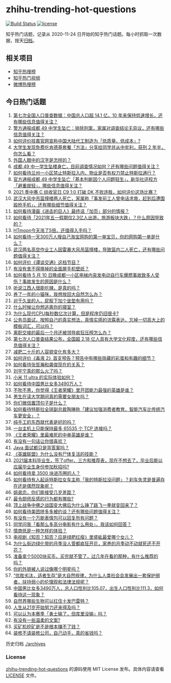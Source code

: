 # zhihu-trending-hot-questions

[![Build Status](https://github.com/justjavac/zhihu-trending-hot-questions/workflows/ci/badge.svg?branch=master)](https://github.com/justjavac/zhihu-trending-hot-questions/actions)
[![license](https://img.shields.io/github/license/justjavac/zhihu-trending-hot-questions)](https://github.com/justjavac/zhihu-trending-hot-questions/blob/master/LICENSE)

知乎热门话题，记录从 2020-11-24 日开始的知乎热门话题。每小时抓取一次数据，按天[归档](./archives)。

## 相关项目

- [知乎热搜榜](https://github.com/justjavac/zhihu-trending-top-search)
- [知乎热门视频](https://github.com/justjavac/zhihu-trending-hot-video)
- [微博热搜榜](https://github.com/justjavac/weibo-trending-hot-search)

## 今日热门话题

<!-- BEGIN -->
<!-- 最后更新时间 Wed May 12 2021 05:01:10 GMT+0800 (China Standard Time) -->

1. [第七次全国人口普查数据：中国总人口超 14.1 亿，10
   年来保持低速增长，还有哪些信息值得关注？](https://www.zhihu.com/question/458811096)
2. [警方通报成都 49
   中学生坠亡：排除刑案，家属对调查结论无异议，还有哪些信息值得关注？](https://www.zhihu.com/question/458909971)
3. [如何评价技嘉官网宣称中国大陆代工制造为「低质量、低成本」?](https://www.zhihu.com/question/458796364)
4. [大学生发现免费吃肯德基套餐「方法」分享给同学并从中牟利，获刑 2
   年半，你怎么看？](https://www.zhihu.com/question/458862544)
5. [外国人眼中的汉字是怎样的？](https://www.zhihu.com/question/35963650)
6. [成都 49
   中一学生坠楼身亡，目前调查情况如何？还有哪些问题值得关注？](https://www.zhihu.com/question/458690995)
7. [如何看待兰州一小区禁止特斯拉入内，物业是否有权力禁止特斯拉通行？](https://www.zhihu.com/question/458089175)
8. [官方通报成都 49
   中学生坠亡「基本判断因个人问题轻生」，新华社评校方「避重就轻」，哪些信息值得关注？](https://www.zhihu.com/question/458795206)
9. [2021 季中赛 C 组收官日 C9 1:0 打破 DK
   不败连胜，如何评价这场比赛？](https://www.zhihu.com/question/458906118)
10. [武汉大风中吊篮撞楼两人死亡，家属称「事发前工人曾电话求救，赶到后遭围殴抢手机」，还有哪些细节值得关注？](https://www.zhihu.com/question/458864077)
11. [如何看待漫画《进击的巨人》最终话「加页」部分的情报？](https://www.zhihu.com/question/458937970)
12. [如何看待「2021年五一假期仅2.3亿人出游，旅游板块大跌」？什么原因导致的？](https://www.zhihu.com/question/458156454)
13. [HTmoon今天涨了5倍，还值得入手吗？](https://www.zhihu.com/question/458753981)
14. [如何看待一天300万人搜自己淘宝网购的第一单宝贝，你的网购第一单是什么？](https://www.zhihu.com/question/458802423)
15. [武汉两名高空作业工人因雷暴大风吊篮撞楼，导致篮内二人死亡，还有哪些问题值得关注？](https://www.zhihu.com/question/458802058)
16. [如何评价《谭谈交通》这档节目？](https://www.zhihu.com/question/41467514)
17. [有没有舍不得换掉的全面屏手机壁纸？](https://www.zhihu.com/question/420662927)
18. [如何看待 5 月 10
    日晚成都一小区电梯内突发电动自行车爆燃事故致多人受伤？事故发生的原因是什么？](https://www.zhihu.com/question/458774852)
19. [听说江西人很能吃辣，是真的吗？](https://www.zhihu.com/question/406439662)
20. [养了一年的小猫咪，我想放回大自然怎么办？](https://www.zhihu.com/question/457533958)
21. [对于久坐的人，屁股下加个坐垫有用吗？](https://www.zhihu.com/question/355087220)
22. [什么时候让你想逃离你的寝室？](https://www.zhihu.com/question/347465641)
23. [为什么现代CPU每秒数亿次计算，但是程序仍旧很卡?](https://www.zhihu.com/question/458730114)
24. [公务员面试，按照自己的真实想法，真情实感的流露表达，忘掉一切高大上的模板词汇，可以吗？](https://www.zhihu.com/question/453765153)
25. [离职交接的最后一个月还被领导疯狂压榨怎么办？](https://www.zhihu.com/question/455719427)
26. [第七次人口普查结果公布，全国超 2.18
    亿人具有大学文化程度，还有哪些信息值得关注？](https://www.zhihu.com/question/458813993)
27. [减肥二十斤的人容貌变化有多大？](https://www.zhihu.com/question/339245837)
28. [如何评价《毒液
    2》首支预告？预告中有哪些隐藏的彩蛋和有趣的细节？](https://www.zhihu.com/question/458745668)
29. [如何看待张哲瀚和龚俊现在的关系？](https://www.zhihu.com/question/458226340)
30. [刘宇宁真的那么火了吗？](https://www.zhihu.com/question/455642291)
31. [小米 11 ultra 的实际体验如何？](https://www.zhihu.com/question/452077572)
32. [如何看待中国男比女多3490万人？](https://www.zhihu.com/question/458812341)
33. [不吹不黑，你觉得《王者荣耀》里开团能力最强的英雄是谁？](https://www.zhihu.com/question/457720589)
34. [男生在读大学期间真的需要女朋友吗？](https://www.zhihu.com/question/22503810)
35. [你们微信置顶句子是什么？](https://www.zhihu.com/question/353636992)
36. [如何看待特斯拉全球副总裁陶琳称「建议加强消费者教育，智能汽车比传统汽车更安全」？](https://www.zhihu.com/question/458706368)
37. [纯手工的东西就代表是好的吗？](https://www.zhihu.com/question/443837003)
38. [一台主机上只能保持最多 65535 个 TCP 连接吗？](https://www.zhihu.com/question/361111920)
39. [《王者荣耀》里最难死的中单英雄是谁？](https://www.zhihu.com/question/458262505)
40. [有没有一句话让你很喜欢？](https://www.zhihu.com/question/314113669)
41. [Java 面试都只是背答案吗？](https://www.zhihu.com/question/452184164)
42. [《英雄联盟》为什么没有尸体复活的技能？](https://www.zhihu.com/question/456810195)
43. [2021届本科毕业生，签了offer、三方和推荐表，现在不想去了，毕业后能以应届毕业生身份参加秋招吗?](https://www.zhihu.com/question/457035243)
44. [如何看待拿 3500 块进币圈的人？](https://www.zhihu.com/question/458207096)
45. [如何看待有人起诉特斯拉女车主称「我的特斯拉没问题」？刹车失灵是普遍存在还是偶然现象呢？](https://www.zhihu.com/question/458816200)
46. [姐弟恋，你们能接受几岁差距？](https://www.zhihu.com/question/389750479)
47. [最令厨师反感的行为都有哪些?](https://www.zhihu.com/question/454913246)
48. [顶上战争中佛之战国变大佛后为什么锤了路飞一拳就变回来了？](https://www.zhihu.com/question/458446208)
49. [如何看待美团拼多多被约谈？还有哪些问题值得关注？](https://www.zhihu.com/question/458736672)
50. [有没有一个万能表情包可以回复所有问题？](https://www.zhihu.com/question/341311495)
51. [同学问我「看那么多高分电影有什么用处」，我该如何回答？](https://www.zhihu.com/question/445536824)
52. [情商低是一种怎样的体验？](https://www.zhihu.com/question/26759808)
53. [电视剧《知否？知否？应是绿肥红瘦》里盛紘最爱哪个女儿？](https://www.zhihu.com/question/457046905)
54. [为什么街边绿化带的月季没人管都疯狂开花，家养的月季动不动就死还不开花？](https://www.zhihu.com/question/458723730)
55. [准备拿个5000块买币，买完就不管了，过几年在看的那种，有什么推荐的吗？](https://www.zhihu.com/question/457414385)
56. [你的外貌被人说过像哪个明星吗？](https://www.zhihu.com/question/367145594)
57. [“优胜劣汰，适者生存”是大自然规律，为什么人类社会会发展出一套保护弱者，扶持弱小的伦理观和法律法规呢？](https://www.zhihu.com/question/458755052)
58. [中国男比女多3490万人，总人口性别比105.07，出生人口性别比111.3，如何看待这一现象？](https://www.zhihu.com/question/458812209)
59. [自然界哪些生物可以扛住十发巴雷特？](https://www.zhihu.com/question/458544903)
60. [人生从21岁开始努力还来得及吗？](https://www.zhihu.com/question/404893881)
61. [可以认为本赛季「勇士输了，但库里没输」吗？](https://www.zhihu.com/question/457259616)
62. [有没有一些温柔的文案?](https://www.zhihu.com/question/450998242)
63. [买矿机挖矿是不是根本赚不了钱？](https://www.zhihu.com/question/457183375)
64. [装修不请装修公司，自己动手，真的省钱吗？](https://www.zhihu.com/question/448461605)

<!-- END -->

历史归档 [./archives](./archives)

### License

[zhihu-trending-hot-questions](https://github.com/justjavac/zhihu-trending-hot-questions)
的源码使用 MIT License 发布。具体内容请查看 [LICENSE](./LICENSE) 文件。

